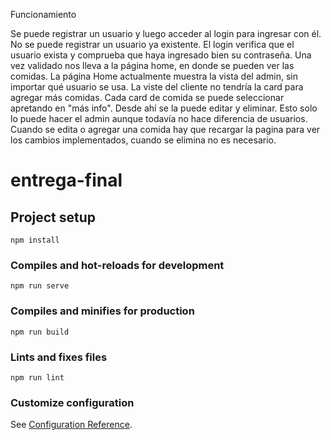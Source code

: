 Funcionamiento

Se puede registrar un usuario y luego acceder al login para ingresar con él. No se puede registrar un usuario ya existente.
El login verifica que el usuario exista y comprueba que haya ingresado bien su contraseña.
Una vez validado nos lleva a la página home, en donde se pueden ver las comidas.
La página Home actualmente muestra la vista del admin, sin importar qué usuario se usa.
La viste del cliente no tendría la card para agregar más comidas.
Cada card de comida se puede seleccionar apretando en "más info".
Desde ahí se la puede editar y eliminar. Esto solo lo puede hacer el admin aunque todavía no hace diferencia de usuarios.
Cuando se edita o agregar una comida hay que recargar la pagina para ver los cambios implementados, cuando se elimina no es necesario.

# entrega-final

## Project setup
```
npm install
```

### Compiles and hot-reloads for development
```
npm run serve
```

### Compiles and minifies for production
```
npm run build
```

### Lints and fixes files
```
npm run lint
```

### Customize configuration
See [Configuration Reference](https://cli.vuejs.org/config/).
